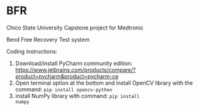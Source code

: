# BFR
Chico State University Capstone project for Medtronic

Bend Free Recovery Test system

Coding instructions:
1. Download/install PyCharm community edition: https://www.jetbrains.com/products/compare/?product=pycharm&product=pycharm-ce
2. Open terminal option at the bottom and install OpenCV library with the command:
<code>pip install opencv-python</code>
3. install NumPy library with command:
<code>pip install numpy</code>
